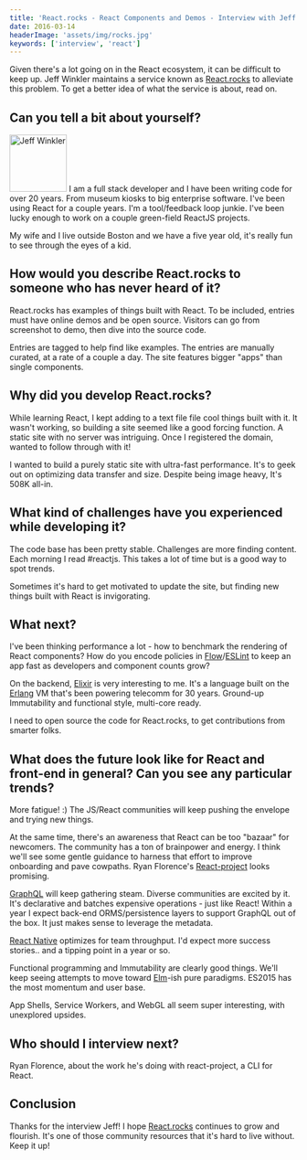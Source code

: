 ```yaml
---
title: 'React.rocks - React Components and Demos - Interview with Jeff Winkler'
date: 2016-03-14
headerImage: 'assets/img/rocks.jpg'
keywords: ['interview', 'react']
---
```


Given there's a lot going on in the React ecosystem, it can be difficult to keep up. Jeff Winkler maintains a service known as [React.rocks](https://react.rocks/) to alleviate this problem. To get a better idea of what the service is about, read on.

## Can you tell a bit about yourself?

<p>
<span class="author">
  <img
    src="assets/img/interviews/jeff.jpg"
    alt="Jeff Winkler" class='author' width='100' height='100' />
</span>
I am a full stack developer and I have been writing code for over 20 years. From museum kiosks to big enterprise software. I've been using React for a couple years. I'm a tool/feedback loop junkie. I've been lucky enough to work on a couple green-field ReactJS projects.
</p>

My wife and I live outside Boston and we have a five year old, it's really fun to see through the eyes of a kid.

## How would you describe React.rocks to someone who has never heard of it?

React.rocks has examples of things built with React. To be included, entries must have online demos and be open source. Visitors can go from screenshot to demo, then dive into the source code.

Entries are tagged to help find like examples. The entries are manually curated, at a rate of a couple a day. The site features bigger "apps" than single components.

## Why did you develop React.rocks?

While learning React, I kept adding to a text file file cool things built with it. It wasn't working, so building a site seemed like a good forcing function. A static site with no server was intriguing. Once I registered the domain, wanted to follow through with it!

I wanted to build a purely static site with ultra-fast performance. It's to geek out on optimizing data transfer and size. Despite being image heavy, It's 508K all-in.

## What kind of challenges have you experienced while developing it?

The code base has been pretty stable. Challenges are more finding content. Each morning I read #reactjs. This takes a lot of time but is a good way to spot trends.

Sometimes it's hard to get motivated to update the site, but finding new things built with React is invigorating.

## What next?

I've been thinking performance a lot - how to benchmark the rendering of React components? How do you encode policies in [Flow](http://flowtype.org/)/[ESLint](http://eslint.org/) to keep an app fast as developers and component counts grow?

On the backend, [Elixir](http://elixir-lang.org/) is very interesting to me. It's a language built on the [Erlang](http://www.erlang.org/) VM that's been powering telecomm for 30 years. Ground-up Immutability and functional style, multi-core ready.

I need to open source the code for React.rocks, to get contributions from smarter folks.

## What does the future look like for React and front-end in general? Can you see any particular trends?

More fatigue! :) The JS/React communities will keep pushing the envelope and trying new things.

At the same time, there's an awareness that React can be too "bazaar" for newcomers.  The community has a ton of brainpower and energy. I think we'll see some gentle guidance to harness that effort to improve onboarding and pave cowpaths. Ryan Florence's [React-project](https://github.com/ryanflorence/react-project) looks promising.

[GraphQL](https://facebook.github.io/graphql/) will keep gathering steam. Diverse communities are excited by it. It's declarative and batches expensive operations - just like React! Within a year I expect back-end ORMS/persistence layers to support GraphQL out of the box. It just makes sense to leverage the metadata.

[React Native](https://facebook.github.io/react-native/) optimizes for team throughput. I'd expect more success stories.. and a tipping point in a year or so.

Functional programming and Immutability are clearly good things. We'll keep seeing attempts to move toward [Elm](http://elm-lang.org/)-ish pure paradigms. ES2015 has the most momentum and user base.

App Shells, Service Workers, and WebGL all seem super interesting, with unexplored upsides.

## Who should I interview next?

Ryan Florence, about the work he's doing with react-project, a CLI for React.

## Conclusion

Thanks for the interview Jeff! I hope [React.rocks](https://react.rocks/)  continues to grow and flourish. It's one of those community resources that it's hard to live without. Keep it up!
